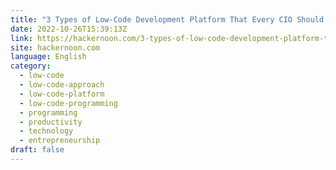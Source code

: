 ```yaml
---
title: "3 Types of Low-Code Development Platform That Every CIO Should Know About"
date: 2022-10-26T15:39:13Z
link: https://hackernoon.com/3-types-of-low-code-development-platform-that-every-cio-should-know-about?source=rss&utm_medium=RSS&utm_source=news.12bit.vn
site: hackernoon.com
language: English
category:
  - low-code
  - low-code-approach
  - low-code-platform
  - low-code-programming
  - programming
  - productivity
  - technology
  - entrepreneurship
draft: false
---
```

